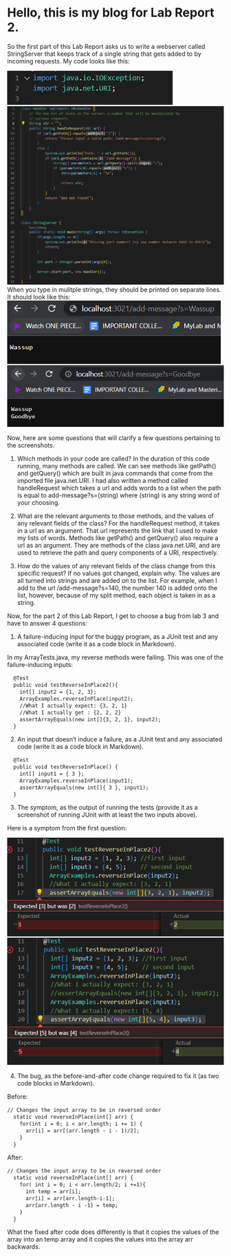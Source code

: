 # Hello, this is my blog for Lab Report 2.
So the first part of this Lab Report asks us to write a webserver called StringServer that keeps track of a single string that gets added to by incoming requests. My code looks like this:

![Image](https://github.com/a7mohamed/cse15l-lab-reports/blob/main/ImportsStringServer.png)
![Image](https://github.com/a7mohamed/cse15l-lab-reports/blob/main/StringServerCode.png)
When you type in mulitple strings, they should be printed on separate lines. It should look like this:
![Image](https://github.com/a7mohamed/cse15l-lab-reports/blob/main/LocalHostOneItem.png)
![Image](https://github.com/a7mohamed/cse15l-lab-reports/blob/main/LocalHostTwoItems.png)


Now, here are some questions that will clarify a few questions pertaining to the screenshots.

1. Which methods in your code are called?
In the duration of this code running, many methods are called. We can see methods like getPath() and getQuery() which are built in java commands that come from the imported file java.net.URI. I had also written a method called handleRequest which takes a url and adds words to a list when the path is equal to add-message?s=(string) where (string) is any string word of your choosing.

2. What are the relevant arguments to those methods, and the values of any relevant fields of the class?
For the handleRequest method, it takes in a url as an argument. That url represents the link that I used to make my lists of words. Methods like getPath() and getQuery() also require a url as an argument. They are methods of the class java.net.URI, and are used to retrieve the path and query components of a URI, respectively.

3. How do the values of any relevant fields of the class change from this specific request? If no values got changed, explain why.
The values are all turned into strings and are added on to the list. For example, when I add to the url /add-message?s=140, the number 140 is added onto the list, however, because of my split method, each object is taken in as a string.

Now, for the part 2 of this Lab Report, I get to choose a bug from lab 3 and have to answer 4 questions:

1. A failure-inducing input for the buggy program, as a JUnit test and any associated code (write it as a code block in Markdown).

In my ArrayTests.java, my reverse methods were failing. This was one of the failure-inducing inputs:
```
  @Test
  public void testReverseInPlace2(){
    int[] input2 = {1, 2, 3};
    ArrayExamples.reverseInPlace(input2); 
    //What I actually expect: {3, 2, 1}
    //What I actually get : {2, 2, 2}
    assertArrayEquals(new int[]{3, 2, 1}, input2);
  }
  ```
2. An input that doesn’t induce a failure, as a JUnit test and any associated code (write it as a code block in Markdown).
```
  @Test 
  public void testReverseInPlace() {
    int[] input1 = { 3 };
    ArrayExamples.reverseInPlace(input1);
    assertArrayEquals(new int[]{ 3 }, input1);
  }
```
3. The symptom, as the output of running the tests (provide it as a screenshot of running JUnit with at least the two inputs above).

Here is a symptom from the first question:

![Image](https://github.com/a7mohamed/cse15l-lab-reports/blob/main/Input1Lab2.png)
![Image](https://github.com/a7mohamed/cse15l-lab-reports/blob/main/Input2Lab2.png)

4. The bug, as the before-and-after code change required to fix it (as two code blocks in Markdown).

Before:
```
// Changes the input array to be in reversed order
  static void reverseInPlace(int[] arr) {
    for(int i = 0; i < arr.length; i += 1) {
      arr[i] = arr[(arr.length - i - 1)/2];
    }
  }
```
After:
```
// Changes the input array to be in reversed order
  static void reverseInPlace(int[] arr) {
    for( int i = 0; i < arr.length/2; i +=1){
      int temp = arr[i];
      arr[i] = arr[arr.length-i-1];
      arr[arr.length - i -1] = temp;
    }
  }
```
What the fixed after code does differently is that it copies the values of the array into an temp array and it copies the values into the array arr backwards.

